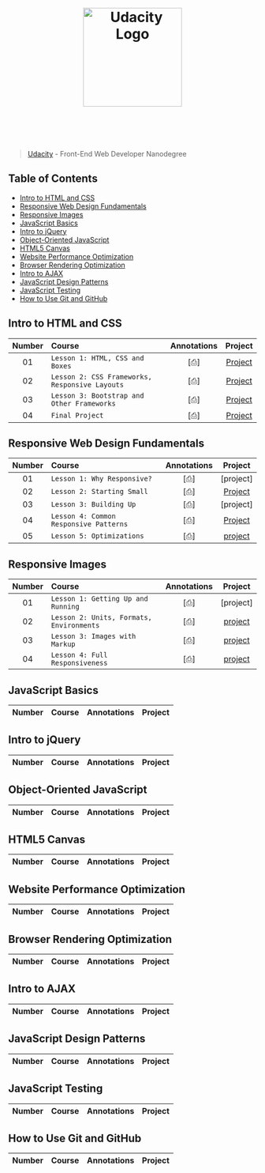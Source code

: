 <h1 align="center">
	<br>
	<img width="200" src="https://upload.wikimedia.org/wikipedia/commons/f/fd/Udacity_Logo.svg" alt="Udacity Logo">
	<br>
	<br>
	<br>
</h1>

> [Udacity](https://www.udacity.com/course/front-end-web-developer-nanodegree--nd001) - Front-End Web Developer Nanodegree

## Table of Contents

- [Intro to HTML and CSS](#intro-to-html-and-css)
- [Responsive Web Design Fundamentals](#responsive-web-design-fundamentals)
- [Responsive Images](#responsive-images)
- [JavaScript Basics](#javascript-basics)
- [Intro to jQuery](#intro-to-jquery)
- [Object-Oriented JavaScript](#object-oriented-javascript)
- [HTML5 Canvas](#html5-canvas)
- [Website Performance Optimization](#website-performance-optimization)
- [Browser Rendering Optimization](#browser-rendering-optimization)
- [Intro to AJAX](#intro-to-ajax)
- [JavaScript Design Patterns](#javascript-design-patterns)
- [JavaScript Testing](#javascript-testing)
- [How to Use Git and GitHub](#how-to-use-git-and-github)

## Intro to HTML and CSS

| Number | Course | Annotations | Project |
| :---: | :--- | :---: | :---: |
| 01 | `Lesson 1: HTML, CSS and Boxes` | [⎙] | [Project](http://felipoliveira.github.io/courses/courses/front-end-web-developer-nanodegree/intro-to-html-css/lesson1-html-and-css-boxes) |
| 02 | `Lesson 2: CSS Frameworks, Responsive Layouts` | [⎙] | [Project](http://felipoliveira.github.io/courses/courses/front-end-web-developer-nanodegree/intro-to-html-css/lesson2-css-frameworks-responsive-layouts/framework/) |
| 03 | `Lesson 3: Bootstrap and Other Frameworks` | [⎙] | [Project](http://felipoliveira.github.io/courses/courses/front-end-web-developer-nanodegree/intro-to-html-css/lesson3-bootstrap-and-other-frameworks/) |
| 04 | `Final Project` | [⎙] | [Project](http://felipoliveira.github.io/courses/courses/front-end-web-developer-nanodegree/intro-to-html-css/final-project/) |


## Responsive Web Design Fundamentals

| Number | Course | Annotations | Project |
| :---: | :--- | :---: | :---: |
| 01 | `Lesson 1: Why Responsive?` | [⎙] | [project] |
| 02 | `Lesson 2: Starting Small` | [⎙] | [Project](http://felipoliveira.github.io/courses/courses/front-end-web-developer-nanodegree/responsive-web-design-fundamentals/lesson2-starting-small/) |
| 03 | `Lesson 3: Building Up` | [⎙] | [project] |
| 04 | `Lesson 4: Common Responsive Patterns` | [⎙] | [Project](http://felipoliveira.github.io/courses/courses/front-end-web-developer-nanodegree/responsive-web-design-fundamentals/lesson4-common-responsive-patterns/) |
| 05 | `Lesson 5: Optimizations` | [⎙] | [project](http://felipoliveira.github.io/courses/courses/front-end-web-developer-nanodegree/responsive-web-design-fundamentals/lesson5-optimizations/) |


## Responsive Images

| Number | Course | Annotations | Project |
| :---: | :--- | :---: | :---: |
| 01 | `Lesson 1: Getting Up and Running` | [⎙] | [project] |
| 02 | `Lesson 2: Units, Formats, Environments` | [⎙] | [project](http://felipoliveira.github.io/courses/courses/front-end-web-developer-nanodegree/responsive-images/lesson2-units-formats-environments/prod/) |
| 03 | `Lesson 3: Images with Markup` | [⎙] | [project](http://felipoliveira.github.io/courses/courses/front-end-web-developer-nanodegree/responsive-images/lesson3-images-with-markup/prod/index.html) |
| 04 | `Lesson 4: Full Responsiveness` | [⎙] | [project](http://felipoliveira.github.io/courses/courses/front-end-web-developer-nanodegree/responsive-images/lesson4-full-responsiveness/prod/) |

## JavaScript Basics

| Number | Course | Annotations | Project |
| :---: | :--- | :---: | :---: |


## Intro to jQuery

| Number | Course | Annotations | Project |
| :---: | :--- | :---: | :---: |


## Object-Oriented JavaScript

| Number | Course | Annotations | Project |
| :---: | :--- | :---: | :---: |


## HTML5 Canvas

| Number | Course | Annotations | Project |
| :---: | :--- | :---: | :---: |


## Website Performance Optimization

| Number | Course | Annotations | Project |
| :---: | :--- | :---: | :---: |


## Browser Rendering Optimization

| Number | Course | Annotations | Project |
| :---: | :--- | :---: | :---: |


## Intro to AJAX

| Number | Course | Annotations | Project |
| :---: | :--- | :---: | :---: |


## JavaScript Design Patterns

| Number | Course | Annotations | Project |
| :---: | :--- | :---: | :---: |


## JavaScript Testing

| Number | Course | Annotations | Project |
| :---: | :--- | :---: | :---: |


## How to Use Git and GitHub

| Number | Course | Annotations | Project |
| :---: | :--- | :---: | :---: |
